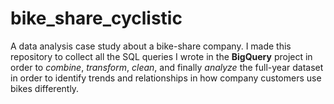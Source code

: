 # bike_share_cyclistic
A data analysis case study about a bike-share company. I made this repository to collect all the SQL queries I wrote in the **BigQuery** project in order to *combine*, *transform*, *clean*, and finally *analyze* the full-year dataset in order to identify trends and relationships in how company customers use bikes differently. 
